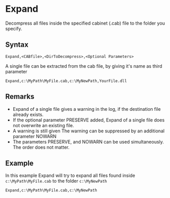# Expand #

Decompress all files inside the specified cabinet (.cab) file to the folder you specify.

## Syntax ##
```
Expand,<CABfile>,<DirToDecompress>,<Optional Parameters> 
```

A single file can be extracted from the cab file, by giving it's name as third parameter
```
Expand,c:\MyPath\MyFile.cab,c:\MyNewPath,YourFile.dll
```

## Remarks ##
  * Expand of a single file gives a warning in the log, if the destination file already exists.
  * If the optional parameter PRESERVE added, Expand of a single file does not overwrite an existing file.
  * A warning is still given
The warning can be suppressed by an additional parameter NOWARN
  * The parameters PRESERVE, and NOWARN can be used simultaneously. The order does not matter.

## Example ##
In this example Expand will try to expand all files found inside `c:\MyPath\MyFile.cab` to the folder `c:\MyNewPath`
```
Expand,c:\MyPath\MyFile.cab,c:\MyNewPath
```
